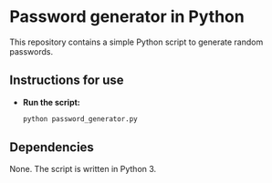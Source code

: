 # Password generator in Python

This repository contains a simple Python script to generate random passwords.

## Instructions for use

- **Run the script:**
    ```bash
    python password_generator.py
    ```

## Dependencies
None. The script is written in Python 3.
